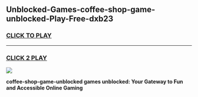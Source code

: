 
## Unblocked-Games-coffee-shop-game-unblocked-Play-Free-dxb23
<h3>
<a href="https://premium76.site?title=coffee-shop-game-unblocked&ref=22A">CLICK TO PLAY</a></h3>
<hr>

<h3>
<a href="https://premium76.site?title=coffee-shop-game-unblocked&ref=22A">CLICK 2 PLAY</a>
  
</h3>

<a href="https://premium76.site?title=coffee-shop-game-unblocked&ref=22A"><img src="https://clearcache.store/games.png"></a>


**coffee-shop-game-unblocked games unblocked: Your Gateway to Fun and Accessible Online Gaming**
